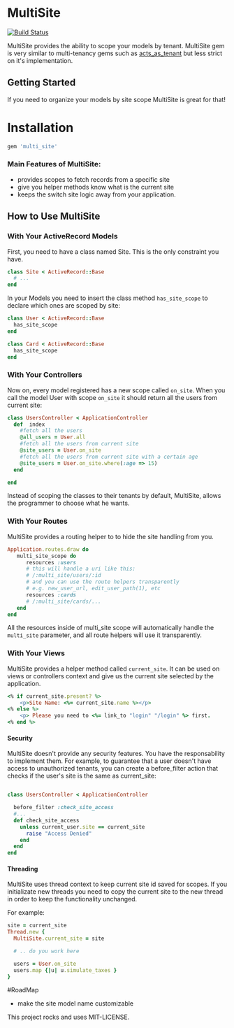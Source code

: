 # MultiSite

[![Build Status](https://travis-ci.org/runtimerevolution/multi_site.png?branch=master)](https://travis-ci.org/runtimerevolution/multi_site)

MultiSite provides the ability to scope your models by tenant.
MultiSite gem is very similar to multi-tenancy gems such as
[acts_as_tenant](https://github.com/ErwinM/acts_as_tenant) but less strict on it's implementation.

## Getting Started

If you need to organize your models by site scope MultiSite is great for that!

# Installation
```ruby
gem 'multi_site'
```
### Main Features of MultiSite:

- provides scopes to fetch records from a specific site
- give you helper methods know what is the current site
- keeps the switch site logic away from your application.

## How to Use MultiSite

### With Your ActiveRecord Models

First, you need to have a class named Site. This is the only constraint you have.

```ruby
class Site < ActiveRecord::Base
  # ...
end
```

In your Models you need to insert the class method `has_site_scope` to declare which ones
are scoped by site:

```ruby
class User < ActiveRecord::Base
  has_site_scope
end

class Card < ActiveRecord::Base
  has_site_scope
end
```

### With Your Controllers
Now on, every model registered has a new scope called `on_site`.
When you call the model User with scope `on_site` it should return all the users
from current site:
```ruby
class UsersController < ApplicationController
  def  index
  	#fetch all the users
  	@all_users = User.all
  	#fetch all the users from current site
  	@site_users = User.on_site
    #fetch all the users from current site with a certain age
    @site_users = User.on_site.where(:age => 15)
  end

end
```
 Instead of scoping the classes to their tenants by default, MultiSite, allows the programmer
 to choose what he wants.

### With Your Routes
MultiSite provides a routing helper to to hide the site handling from you.
```ruby
Application.routes.draw do
   multi_site_scope do
      resources :users
      # this will handle a uri like this:
      # /:multi_site/users/:id
      # and you can use the route helpers transparently
      # e.g. new_user_url, edit_user_path(1), etc
      resources :cards
      # /:multi_site/cards/...
   end
end
```
All the resources inside of multi_site scope will automatically handle the `multi_site`
parameter, and all route helpers will use it transparently.

### With Your Views
MultiSite provides a helper method called `current_site`. It can be used on views or controllers
context and give us the current site selected by the application.
```ruby
<% if current_site.present? %>
	<p>Site Name: <%= current_site.name %></p>
<% else %>
	<p> Please you need to <%= link_to "login" "/login" %> first.
<% end %>
```
#### Security
MultiSite doesn't provide any security features. You have the responsability to implement them.
For example, to guarantee that a user doesn't have access to unauthorized tenants, you can
create a before_filter action that checks if the user's site is the same as
current_site:

```ruby

class UsersController < ApplicationController

  before_filter :check_site_access
  #...
  def check_site_access
    unless current_user.site == current_site
      raise "Access Denied"
    end
  end
end
```

#### Threading
MultiSite uses thread context to keep current site id saved for scopes. If you initializate
new threads you need to copy the current site to the new thread in order to keep the
functionality unchanged.

For example:
```ruby
site = current_site
Thread.new {
  MultiSite.current_site = site

  # .. do you work here

  users = User.on_site
  users.map {|u| u.simulate_taxes }
}
```

#RoadMap
- make the site model name customizable

This project rocks and uses MIT-LICENSE.
